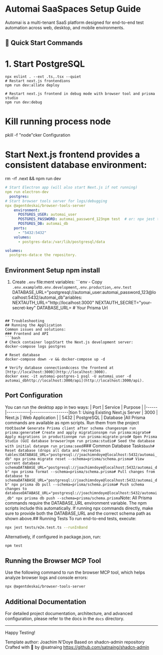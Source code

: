 # Automai SaaSpaces Setup Guide

Automai is a multi-tenant SaaS platform designed for end-to-end test automation across web, desktop, and mobile environments.

## 🚀 Quick Start Commands

# 1. Start PostgreSQL

```bashcompose up -d
npx eslint . --ext .ts,.tsx --quiet
# Restart next.js frontendions
npm run dev:allate deploy

# Restart next.js frontend in debug mode with browser tool and prisma studio
npm run dev:debug
```

# Kill running process node

pkill -f "node"cker Configuration

# Start Next.js frontend provides a consistent database environment:

rm -rf .next && npm run dev

```yaml
# Start Electron app (will also start Next.js if not running)
npm run electron-dev
  postgres:
# Start browser tools server for logs/debugging
npx @agentdeskai/browser-tools-server
    environment:
      POSTGRES_USER: automai_user
      POSTGRES_PASSWORD: automai_password_123npm test  # or: npx jest tests/e2e.test.ts --runInBand
      POSTGRES_DB: automai_db
    ports:
      - "5432:5432"
    volumes:
      - postgres-data:/var/lib/postgresql/data

volumes:
  postgres-data:e the repository.
```

## Environment Setup npm install

1. Create `.env` file:ment variables:
   ```env   - Copy `.env.example`to`.env.development`,`.env.production`,`.env.test`
   DATABASE_URL="postgresql://automai_user:automai_password_123@localhost:5432/automai_db"ariables:
   NEXTAUTH_URL="http://localhost:3000"
   NEXTAUTH_SECRET="your-secret-key" DATABASE_URL= # Your Prisma Url

````# Your JWT secret key

## Troubleshooting
## Running the Application
Common issues and solutions:
### Frontend and API
```bash
# Check container logsStart the Next.js development server:
docker-compose logs postgres

# Reset database
docker-compose down -v && docker-compose up -d

# Verify database connectionAccess the frontend at [http://localhost:3000](http://localhost:3000).
docker exec -it automai-postgres-1 psql -U automai_user -d automai_dbhttp://localhost:3000/api](http://localhost:3000/api).
````

## Port Configuration

You can run the desktop app in two ways:
| Port | Service | Purpose |
|------|------------|-------------------|tion 1: Using Existing Next.js Server
| 3000 | Next.js | Web Application |
| 5432 | PostgreSQL | Database |All Prisma commands are available as npm scripts. Run them from the project root:`bash# Generate Prisma client after schema changesnpm run prisma:generate# Create and apply migrationsnpm run prisma:migrate# Apply migrations in productionnpm run prisma:migrate:prod# Open Prisma Studio (GUI database browser)npm run prisma:studio# Seed the database with initial datanpm run prisma:seed`### Common Database Tasks`bash# Reset database (drops all data and recreates tables)DATABASE_URL="postgresql://joachimndoye@localhost:5432/automai_db" npx prisma migrate reset --schema=prisma/schema.prisma# View current database schemaDATABASE_URL="postgresql://joachimndoye@localhost:5432/automai_db" npx prisma format --schema=prisma/schema.prisma# Pull changes from database to schemaDATABASE_URL="postgresql://joachimndoye@localhost:5432/automai_db" npx prisma db pull --schema=prisma/schema.prisma# Push schema changes to databaseDATABASE_URL="postgresql://joachimndoye@localhost:5432/automai_db" npx prisma db push --schema=prisma/schema.prisma`Note: All Prisma commands require the DATABASE_URL environment variable. The npm scripts include this automatically. If running npx commands directly, make sure to provide both the DATABASE_URL and the correct schema path as shown above.## Running Tests
To run end-to-end tests, execute:

```bash
npx jest tests/e2e.test.ts --runInBand
```

Alternatively, if configured in package.json, run:

```bash
npm test
```

## Running the Browser MCP Tool

Use the following command to run the browser MCP tool, which helps analyze browser logs and console errors:

```bash
npx @agentdeskai/browser-tools-server
```

## Additional Documentation

For detailed project documentation, architecture, and advanced configuration, please refer to the docs in the `docs` directory.

---

Happy Testing!

Template author: Joachim N'Doye
Based on shadcn-admin repository
Crafted with 🤍 by @satnaing
https://github.com/satnaing/shadcn-admin
